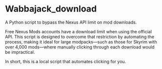 # Wabbajack_download
A Python script to bypass the Nexus API limit on mod downloads.

Free Nexus Mods accounts have a download limit when using the official API. This script is designed to overcome that restriction by automating the process, making it ideal for large modpacks—such as those for Skyrim with over 4,000 mods—where manually clicking through each download would be impractical.

In short, this is a local script that automates clicking for you.
